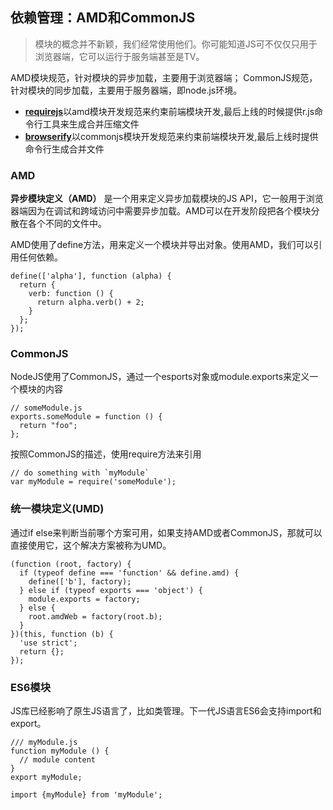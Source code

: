 <!--
 http://www.html-js.com/article/2126 
 https://github.com/jnotnull/JavaScript-Sturcture/wiki/%E6%A8%A1%E5%9D%97%E5%8C%96%EF%BC%8C%E9%80%9A%E5%BE%80%E6%9C%AA%E6%9D%A5JavaScript%E5%BA%93%E4%B9%8B%E8%B7%AF
-->

## 依赖管理：AMD和CommonJS 
> 模块的概念并不新颖，我们经常使用他们。你可能知道JS可不仅仅只用于浏览器端，它可以运行于服务端甚至是TV。

AMD模块规范，针对模块的异步加载，主要用于浏览器端；
CommonJS规范，针对模块的同步加载，主要用于服务器端，即node.js环境。

- [**requirejs**](http://requirejs.org/)以amd模块开发规范来约束前端模块开发,最后上线的时候提供r.js命令行工具来生成合并压缩文件
- [**browserify**](https://www.npmjs.org/package/browserify)以commonjs模块开发规范来约束前端模块开发,最后上线时提供命令行生成合并文件

### AMD  

**异步模块定义（AMD）** 是一个用来定义异步加载模块的JS API，它一般用于浏览器端因为在调试和跨域访问中需要异步加载。AMD可以在开发阶段把各个模块分散在各个不同的文件中。

AMD使用了define方法，用来定义一个模块并导出对象。使用AMD，我们可以引用任何依赖。

```
define(['alpha'], function (alpha) {
  return {
    verb: function () {
      return alpha.verb() + 2;
    }
  };
});
```


### CommonJS

NodeJS使用了CommonJS，通过一个esports对象或module.exports来定义一个模块的内容
```
// someModule.js
exports.someModule = function () {
  return "foo";
};
```

按照CommonJS的描述，使用require方法来引用
```
// do something with `myModule`
var myModule = require('someModule');
```


### 统一模块定义(UMD)
通过if else来判断当前哪个方案可用，如果支持AMD或者CommonJS，那就可以直接使用它，这个解决方案被称为UMD。

```
(function (root, factory) {
  if (typeof define === 'function' && define.amd) {
    define(['b'], factory);
  } else if (typeof exports === 'object') {
    module.exports = factory;
  } else {
    root.amdWeb = factory(root.b);
  }
})(this, function (b) {
  'use strict';
  return {};
});

```

### ES6模块
JS库已经影响了原生JS语言了，比如类管理。下一代JS语言ES6会支持import和export。
```
/// myModule.js
function myModule () {
  // module content
}
export myModule;
```

```
import {myModule} from 'myModule';
```
